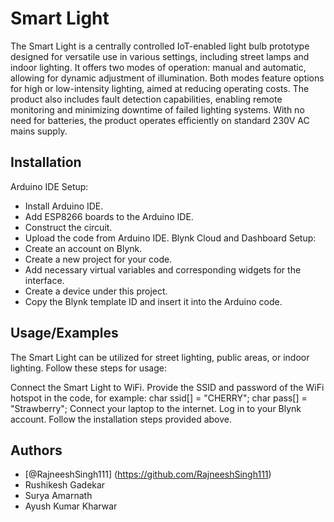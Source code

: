 
# Smart Light

The Smart Light is a centrally controlled IoT-enabled light bulb prototype designed for versatile use in various settings, including street lamps and indoor lighting. It offers two modes of operation: manual and automatic, allowing for dynamic adjustment of illumination. Both modes feature options for high or low-intensity lighting, aimed at reducing operating costs. The product also includes fault detection capabilities, enabling remote monitoring and minimizing downtime of failed lighting systems. With no need for batteries, the product operates efficiently on standard 230V AC mains supply.


## Installation

Arduino IDE Setup:
- Install Arduino IDE.
- Add ESP8266 boards to the Arduino IDE.
- Construct the circuit.
- Upload the code from Arduino IDE.
Blynk Cloud and Dashboard Setup:
- Create an account on Blynk.
- Create a new project for your code.
- Add necessary virtual variables and corresponding widgets for the interface.
- Create a device under this project.
- Copy the Blynk template ID and insert it into the Arduino code.
    
## Usage/Examples

The Smart Light can be utilized for street lighting, public areas, or indoor lighting. Follow these steps for usage:

Connect the Smart Light to WiFi.
Provide the SSID and password of the WiFi hotspot in the code, for example: char ssid[] = "CHERRY"; char pass[] = "Strawberry";
Connect your laptop to the internet.
Log in to your Blynk account.
Follow the installation steps provided above.



## Authors

- [@RajneeshSingh111] (https://github.com/RajneeshSingh111)
- Rushikesh Gadekar
- Surya Amarnath
- Ayush Kumar Kharwar

